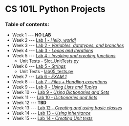 # CS 101L Python Projects

### Table of contents:
* Week 1 --- **NO LAB**
* Week 2 --- [Lab 1 - _Hello, world!_](Lab%201/lab1.py)
* Week 3 --- [Lab 2 - _Variables, datatypes, and branches_](Lab%202/lab2.py)
* Week 4 --- [Lab 3 - _Loops and iterations_](Lab%203/lab3.py)
* Week 5 --- [Lab 4 - _Invoking and creating functions_](Lab%204/lab4.py)
  * Unit Tests - [Slot_UnitTests.py](Lab%204/Slot_UnitTests.py)
* Week 6 --- [Lab 5 - _Strings_](Lab%205/lab5.py)
  * Unit Tests - [lab05_tests.py](Lab%205/lab05_tests.py)
* Week 7 --- [Lab 6 - _EXAM 1_](Exam%201/lab6.py)
* Week 8 --- [Lab 7 - _Files + Handling exceptions_](Lab%207/lab7.py)
* Week 9 --- [Lab 8 - _Using Lists and Tuples_]()
* Week 10 --- [Lab 9 - _Using Dictionaries and Sets_]()
* Week 11 --- [Lab 10 - _Dictionaries and Sets_]()
* Week 12 --- **TBD**
* Week 13 --- [Lab 12 - _Creating and using basic classes_]()
* Week 14 --- [Lab 13 - _Using inheritance_]()
* Week 15 --- [Lab 14 - _Creating Unit tests_]()